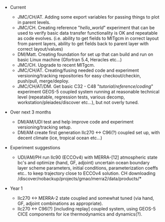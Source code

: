 * Current
  - JMC/CH/AT. Adding some export variables for passing things to plot in parent levels.
  - JMC/CH. Creating reference "*hello_world*" experiment that can be used to verify basic data transfer functionality
     is OK and repeatable as code evolves. (i.e. ability to get fields to MITgcm in correct layout from parent layers, 
     ability to get fields back to parent layer with correct layout/values)
  - DM/Matt. Creating foundation for set up that can build and run on basic Linux machine (Gfortran 5.4, Heracles etc...)
  - JMC/CH. Upgrade to recent MITgcm.
  - JMC/CH/AT. Creating/fusing needed code and experiment versioning/tracking repositories for easy checkout/checkin, push/pull, merge/deploy.
  - JMC/CH/AT/DM. Get basic C32 - C48 "*tutorial*/*reference*/*coding*" experiment GEOS-5 coupled system running at reasonable 
     technical level (repeatable, regression tests, various decomp, workstation/pleiades/discover etc...), but not overly tuned.


* Over next 3 months
   - DM/AM/UDI test and help improve code and experiment versioning/tracking setup.
   - DM/AM create first generation llc270 <-> C96(?) coupled set up, with decent climate (ice, tropical ocean etc...)


* Experiment suggestions
  - UDI/AM/PH run llc90 (ECCOv4) with MERRA-[12] atmospheric state bc's and optimize (hand, GF, adjoint)
     uncertain ocean boundary layer scheme parameters, initial conditions, parameterization coeffs
     etc.. to keep trajectory close to ECCOv4 solution. CH downloading /discover/nobackup/projects/gmao/merra2/data/products/*


* Year 1
  - llc270 <-> MERRA-2 state coupled and somewhat tuned (via hand, GF, adjoint combinations as appropriate).
  - llc270 <-> C96(?) [including replay] coupled system, using GEOS-5 CICE components for ice thermodynamics and
      dynamics(?). 
